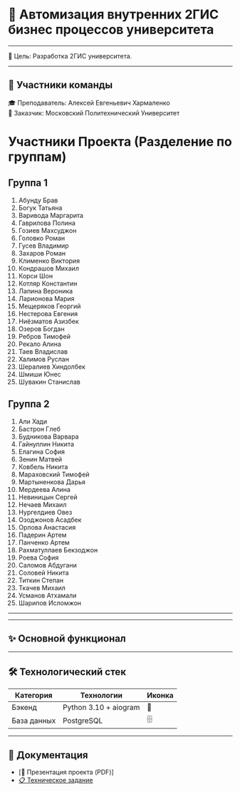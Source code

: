 <p align="center">
  <h1>📒 Автомизация внутренних 2ГИС бизнес процессов университета</h1>
</p>

---

🎯 Цель: Разработка 2ГИС университета.

---

## 👥 Участники команды

🎓 Преподаватель: Алексей Евгеньевич Хармаленко  
🏢 Заказчик: Московский Политехнический Университет
# Участники Проекта (Разделение по группам)

## Группа 1

1.  Абунду Брав
2.  Богук Татьяна
3.  Варивода Маргарита
4.  Гаврилова Полина
5.  Гозиев Махсуджон
6.  Головко Роман
7.  Гусев Владимир
8.  Захаров Роман
9.  Клименко Виктория
10. Кондрашов Михаил
11. Корси Шон
12. Котляр Константин
13. Лапина Вероника
14. Ларионова Мария
15. Мещеряков Георгий
16. Нестерова Евгения
17. Ниёзматов Азизбек
18. Озеров Богдан
19. Ребров Тимофей
20. Рекало Алина
21. Таев Владислав
22. Халимов Руслан
23. Шералиев Хиндолбек
24. Шмиши Юнес
25. Шувакин Станислав

## Группа 2

1.  Али Хади
2.  Бастрон Глеб
3.  Будникова Варвара
4.  Гайнуллин Никита
5.  Елагина София
6.  Зенин Матвей
7.  Ковбель Никита
8.  Мараховский Тимофей
9.  Мартыненкова Дарья
10. Мердеева Алина
11. Невиницын Сергей
12. Нечаев Михаил
13. Нургелдиев Овез
14. Озоджонов Асадбек
15. Орлова Анастасия
16. Падерин Артем
17. Панченко Артем
18. Рахматуллаев Бекзоджон
19. Роева София
20. Саломов Абдугани
21. Соловей Никита
22. Титкин Степан
23. Ткачев Михаил
24. Усманов Атхамали
25. Шарипов Исломжон

---

---

## ✨ Основной функционал

---

## 🛠 Технологический стек
| Категория      | Технологии                          | Иконка |
|----------------|-------------------------------------|--------|
| Бэкенд         | Python 3.10 + aiogram               | 🐍     |
| База данных    | PostgreSQL                          | 🗄      |

---



## 📂 Документация

- [📄 Презентация проекта (PDF)]
- [📋 Техническое задание](specification.docx)
<p align="center">
